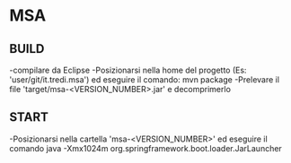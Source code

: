 # MSA

## BUILD
-compilare da Eclipse
-Posizionarsi nella home del progetto (Es: 'user/git/it.tredi.msa') ed eseguire il comando:
	mvn package
-Prelevare il file 'target/msa-<VERSION_NUMBER>.jar' e decomprimerlo
 
## START
-Posizionarsi nella cartella 'msa-<VERSION_NUMBER>' ed eseguire il comando
	java -Xmx1024m org.springframework.boot.loader.JarLauncher